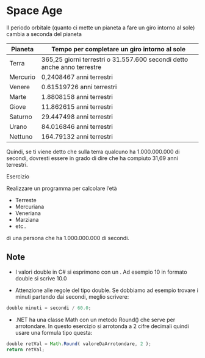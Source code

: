 # Space Age

Il periodo orbitale (quanto ci mette un pianeta a fare un giro intorno al sole) cambia a seconda del pianeta 

| Pianeta | Tempo per completare un giro intorno al sole |
|--|--|
| Terra | 365,25 giorni terrestri o 31.557.600 secondi detto anche anno terrestre |
| Mercurio | 0,2408467 anni terrestri |
| Venere | 0.61519726 anni terrestri |
| Marte | 1.8808158 anni terrestri |
| Giove | 11.862615 anni terrestri |
| Saturno | 29.447498 anni terrestri |
| Urano | 84.016846 anni terrestri |
| Nettuno | 164.79132 anni terrestri |

Quindi, se ti viene detto che sulla terra qualcuno ha 1.000.000.000 di secondi, dovresti essere in grado di dire che ha compiuto 31,69 anni terrestri.


Esercizio

Realizzare un programma per calcolare l’età 
- Terreste 
- Mercuriana 
- Veneriana 
- Marziana 
- etc..

di una persona che ha 1.000.000.000 di secondi.

## Note

- I valori double in C# si esprimono con un .
Ad esempio 10 in formato double si scrive 10.0

- Attenzione alle regole del tipo double.
Se dobbiamo ad esempio trovare i minuti partendo dai secondi, meglio scrivere:

```javascript
double minuti = secondi / 60.0;
```

- .NET ha una classe Math con un metodo Round() che serve per arrotondare.
In questo esercizio si arrotonda a 2 cifre decimali quindi usare una formula tipo questa:

```javascript
double retVal = Math.Round( valoreDaArrotondare, 2 );
return retVal;
```

